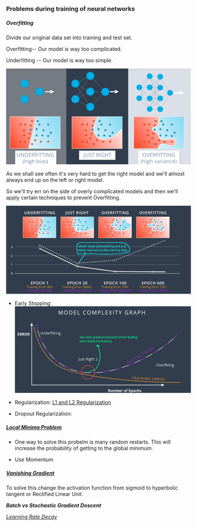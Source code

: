 ### Problems during training of neural networks

##### Overfitting
Divide our original data set  into training and test set.

Overfitting-- Our model is way too complicated.

Underfitting -- Our model is way too simple.

![alt text](Images/mod.png)

As we shall see often it's very hard to get the right model and we'll almost always end up on the left or right model.

So we'll try err on the side of overly complicated models and then we'll apply certain techniques to prevent Overfitting.

![alt text](Images/over.png)

 * Early Stopping: ![alt text](Images/Ear_st.png)

 * Regularization: [L1 and L2 Regularization](https://www.youtube.com/watch?v=ndYnUrx8xvs)

 * Dropout Regularization:

##### [Local Minima Problem](https://www.youtube.com/watch?time_continue=42&v=gF_sW_nY-xw)
 * One way to solve this probelm is many random restarts. This will increase the probability of getting to the global minimum.

 * Use Momentum

##### [Vanishing Gradient](https://www.youtube.com/watch?time_continue=64&v=W_JJm_5syFw)
To solve this change the activation function from sigmoid to hyperbolic tangent or Rectified Linear Unit.

***Batch vs Stochastic Gradient Descent***<br/>

[*Learning Rate Decay*](https://www.youtube.com/watch?time_continue=43&v=TwJ8aSZoh2U)
